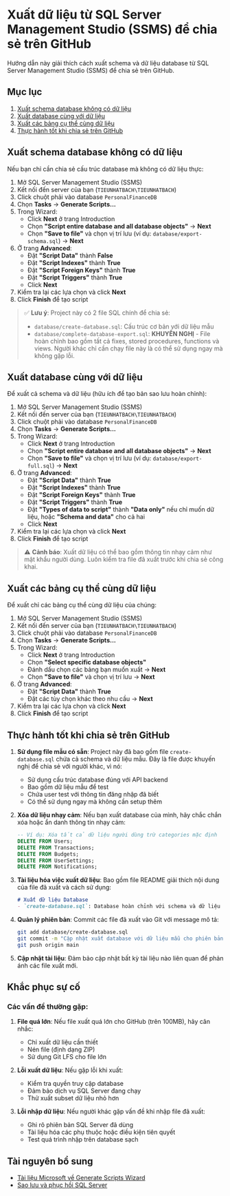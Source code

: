 # Xuất dữ liệu từ SQL Server Management Studio (SSMS) để chia sẻ trên GitHub

Hướng dẫn này giải thích cách xuất schema và dữ liệu database từ SQL Server Management Studio (SSMS) để chia sẻ trên GitHub.

## Mục lục
1. [Xuất schema database không có dữ liệu](#xuất-schema-database-không-có-dữ-liệu)
2. [Xuất database cùng với dữ liệu](#xuất-database-cùng-với-dữ-liệu)
3. [Xuất các bảng cụ thể cùng dữ liệu](#xuất-các-bảng-cụ-thể-cùng-dữ-liệu)
4. [Thực hành tốt khi chia sẻ trên GitHub](#thực-hành-tốt-khi-chia-sẻ-trên-github)

## Xuất schema database không có dữ liệu

Nếu bạn chỉ cần chia sẻ cấu trúc database mà không có dữ liệu thực:

1. Mở SQL Server Management Studio (SSMS)
2. Kết nối đến server của bạn (`TIEUNHATBACH\TIEUNHATBACH`)
3. Click chuột phải vào database `PersonalFinanceDB`
4. Chọn **Tasks** → **Generate Scripts...**
5. Trong Wizard:
   - Click **Next** ở trang Introduction
   - Chọn **"Script entire database and all database objects"** → **Next**
   - Chọn **"Save to file"** và chọn vị trí lưu (ví dụ: `database/export-schema.sql`) → **Next**
6. Ở trang **Advanced**:
   - Đặt **"Script Data"** thành **False**
   - Đặt **"Script Indexes"** thành **True**
   - Đặt **"Script Foreign Keys"** thành **True**
   - Đặt **"Script Triggers"** thành **True**
   - Click **Next**
7. Kiểm tra lại các lựa chọn và click **Next**
8. Click **Finish** để tạo script

> ✅ **Lưu ý**: Project này có 2 file SQL chính để chia sẻ:
> - `database/create-database.sql`: Cấu trúc cơ bản với dữ liệu mẫu
> - `database/complete-database-export.sql`: **KHUYẾN NGHỊ** - File hoàn chỉnh bao gồm tất cả fixes, stored procedures, functions và views. Người khác chỉ cần chạy file này là có thể sử dụng ngay mà không gặp lỗi.

## Xuất database cùng với dữ liệu

Để xuất cả schema và dữ liệu (hữu ích để tạo bản sao lưu hoàn chỉnh):

1. Mở SQL Server Management Studio (SSMS)
2. Kết nối đến server của bạn (`TIEUNHATBACH\TIEUNHATBACH`)
3. Click chuột phải vào database `PersonalFinanceDB`
4. Chọn **Tasks** → **Generate Scripts...**
5. Trong Wizard:
   - Click **Next** ở trang Introduction
   - Chọn **"Script entire database and all database objects"** → **Next**
   - Chọn **"Save to file"** và chọn vị trí lưu (ví dụ: `database/export-full.sql`) → **Next**
6. Ở trang **Advanced**:
   - Đặt **"Script Data"** thành **True**
   - Đặt **"Script Indexes"** thành **True**
   - Đặt **"Script Foreign Keys"** thành **True**
   - Đặt **"Script Triggers"** thành **True**
   - Đặt **"Types of data to script"** thành **"Data only"** nếu chỉ muốn dữ liệu, hoặc **"Schema and data"** cho cả hai
   - Click **Next**
7. Kiểm tra lại các lựa chọn và click **Next**
8. Click **Finish** để tạo script

> ⚠️ **Cảnh báo**: Xuất dữ liệu có thể bao gồm thông tin nhạy cảm như mật khẩu người dùng. Luôn kiểm tra file đã xuất trước khi chia sẻ công khai.

## Xuất các bảng cụ thể cùng dữ liệu

Để xuất chỉ các bảng cụ thể cùng dữ liệu của chúng:

1. Mở SQL Server Management Studio (SSMS)
2. Kết nối đến server của bạn (`TIEUNHATBACH\TIEUNHATBACH`)
3. Click chuột phải vào database `PersonalFinanceDB`
4. Chọn **Tasks** → **Generate Scripts...**
5. Trong Wizard:
   - Click **Next** ở trang Introduction
   - Chọn **"Select specific database objects"**
   - Đánh dấu chọn các bảng bạn muốn xuất → **Next**
   - Chọn **"Save to file"** và chọn vị trí lưu → **Next**
6. Ở trang **Advanced**:
   - Đặt **"Script Data"** thành **True**
   - Đặt các tùy chọn khác theo nhu cầu → **Next**
7. Kiểm tra lại các lựa chọn và click **Next**
8. Click **Finish** để tạo script

## Thực hành tốt khi chia sẻ trên GitHub

1. **Sử dụng file mẫu có sẵn**: Project này đã bao gồm file `create-database.sql` chứa cả schema và dữ liệu mẫu. Đây là file được khuyến nghị để chia sẻ với người khác, vì nó:
   - Sử dụng cấu trúc database đúng với API backend
   - Bao gồm dữ liệu mẫu để test
   - Chứa user test với thông tin đăng nhập đã biết
   - Có thể sử dụng ngay mà không cần setup thêm

2. **Xóa dữ liệu nhạy cảm**: Nếu bạn xuất database của mình, hãy chắc chắn xóa hoặc ẩn danh thông tin nhạy cảm:
   ```sql
   -- Ví dụ: Xóa tất cả dữ liệu người dùng trừ categories mặc định
   DELETE FROM Users;
   DELETE FROM Transactions;
   DELETE FROM Budgets;
   DELETE FROM UserSettings;
   DELETE FROM Notifications;
   ```

3. **Tài liệu hóa việc xuất dữ liệu**: Bao gồm file README giải thích nội dung của file đã xuất và cách sử dụng:
   ```markdown
   # Xuất dữ liệu Database
   - `create-database.sql`: Database hoàn chỉnh với schema và dữ liệu mẫu
   ```

4. **Quản lý phiên bản**: Commit các file đã xuất vào Git với message mô tả:
   ```bash
   git add database/create-database.sql
   git commit -m "Cập nhật xuất database với dữ liệu mẫu cho phiên bản 1.0"
   git push origin main
   ```

5. **Cập nhật tài liệu**: Đảm bảo cập nhật bất kỳ tài liệu nào liên quan để phản ánh các file xuất mới.

## Khắc phục sự cố

### Các vấn đề thường gặp:

1. **File quá lớn**: Nếu file xuất quá lớn cho GitHub (trên 100MB), hãy cân nhắc:
   - Chỉ xuất dữ liệu cần thiết
   - Nén file (định dạng ZIP)
   - Sử dụng Git LFS cho file lớn

2. **Lỗi xuất dữ liệu**: Nếu gặp lỗi khi xuất:
   - Kiểm tra quyền truy cập database
   - Đảm bảo dịch vụ SQL Server đang chạy
   - Thử xuất subset dữ liệu nhỏ hơn

3. **Lỗi nhập dữ liệu**: Nếu người khác gặp vấn đề khi nhập file đã xuất:
   - Ghi rõ phiên bản SQL Server đã dùng
   - Tài liệu hóa các phụ thuộc hoặc điều kiện tiên quyết
   - Test quá trình nhập trên database sạch

## Tài nguyên bổ sung

- [Tài liệu Microsoft về Generate Scripts Wizard](https://docs.microsoft.com/en-us/sql/ssms/scripting/generate-scripts-sql-server-management-studio)
- [Sao lưu và phục hồi SQL Server](https://docs.microsoft.com/en-us/sql/relational-databases/backup-restore/back-up-and-restore-of-sql-server-databases)